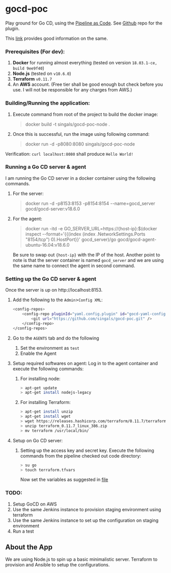 # gocd-poc
Play ground for Go CD, using the [Pipeline as Code](https://docs.gocd.org/current/advanced_usage/pipelines_as_code.html).
See [Github](https://github.com/tomzo/gocd-yaml-config-plugin) repo for the plugin.

This [link](https://docs.gocd.org/current/advanced_usage/pipelines_as_code.html) provides good information on the same.


### Prerequisites (For dev):
1. **Docker** for running almost everything (tested on version `18.03.1-ce, build 9ee9f40`)
2. **Node.js** (tested on `v10.6.0`)
3. **Terraform** `v0.11.7`
4. An **AWS** account. (Free tier shall be good enough but check before you use. I will not be responsible for 
any charges from AWS.)


### Building/Running the application:
1. Execute command from root of the project to build the docker image:
    >  docker build -t singals/gocd-poc-node .

2. Once this is successful, run the image using following command:
    > docker run -d -p8080:8080 singals/gocd-poc-node

Verification: `curl localhost:8080` shall produce `Hello World!`

### Running a Go CD server & agent
I am running the Go CD server in a docker container using the following commands.
1. For the server:
    > docker run -d -p8153:8153 -p8154:8154 --name=gocd_server gocd/gocd-server:v18.6.0

2. For the agent:
    > docker run -itd -e GO_SERVER_URL=https://{host-ip}:$(docker inspect --format='{{(index (index .NetworkSettings.Ports "8154/tcp") 0).HostPort}}' gocd_server)/go gocd/gocd-agent-ubuntu-16.04:v18.6.0

    Be sure to swap out `{host-ip}` with the IP of the host. Another point to note is that the server container is named 
    `gocd_server` and we are using the same name to connect the agent in second command.

### Setting up the Go CD server & agent
Once the server is up on http://localhost:8153.

1. Add the following to the `Admin`>`Config XML`:
    ```sh
    <config-repos>
        <config-repo pluginId="yaml.config.plugin" id="gocd-yaml-config-example">
            <git url="https://github.com/singals/gocd-poc.git" />
        </config-repo>
    </config-repos>
    ```

2. Go to the `AGENTS` tab and do the following
    1. Set the environment as `test`
    2. Enable the Agent

3. Setup required softwares on agent: Log in to the agent container and execute the following commands:

    1. For installing node:
        ```sh
        > apt-get update
        > apt-get install nodejs-legacy
        ```

   2. For installing Terraform:
        ```sh
        > apt-get install unzip
        > apt-get install wget
        > wget https://releases.hashicorp.com/terraform/0.11.7/terraform_0.11.7_linux_386.zip
        > unzip terraform_0.11.7_linux_386.zip
        > mv terraform /usr/local/bin/
        ```

4. Setup on Go CD server:
    1. Setting up the access key and secret key. Execute the following commands from the pipeline checked out code directory:
        ```sh
        > su go
        > touch terraform.tfvars
        ```
        Now set the variables as suggested in [file](https://github.com/singals/gocd-poc/blob/master/infra/terraform/README.md)


### TODO:
1. Setup GoCD on AWS
2. Use the same Jenkins instance to provision staging environment using terraform
3. Use the same Jenkins instance to set up the configuration on staging environment
4. Run a test

## About the App

We are using Node.js to spin up a basic minimalistic server. Terraform to provision and Ansible to setup the configurations.